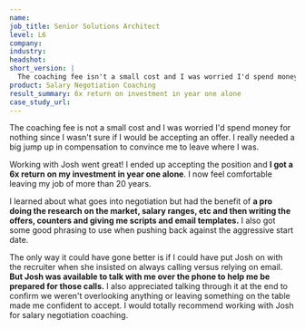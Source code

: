 ```yaml
---
name: 
job_title: Senior Solutions Architect
level: L6
company:
industry:
headshot:
short_version: |
  The coaching fee isn't a small cost and I was worried I'd spend money for nothing since I wasn't sure if I would be accepting an offer. I really needed a big jump up in compensation to convince me to leave where I was. I ended up accepting the position and **I got a 6x return on my investment in year one alone.** I now feel comfortable leaving my job of more than 20 years.
product: Salary Negotiation Coaching
result_summary: 6x return on investment in year one alone
case_study_url:
---
```

The coaching fee is not a small cost and I was worried I'd spend money for nothing since I wasn't sure if I would be accepting an offer. I really needed a big jump up in compensation to convince me to leave where I was.

Working with Josh went great! I ended up accepting the position and **I got a 6x return on my investment in year one alone**. I now feel comfortable leaving my job of more than 20 years.

I learned about what goes into negotiation but had the benefit of **a pro doing the research on the market, salary ranges, etc and then writing the offers, counters and giving me scripts and email templates.** I also got some good phrasing to use when pushing back against the aggressive start date.

The only way it could have gone better is if I could have put Josh on with the recruiter when she insisted on always calling versus relying on email. **But Josh was available to talk with me over the phone to help me be prepared for those calls.** I also appreciated talking through it at the end to confirm we weren't overlooking anything or leaving something on the table made me confident to accept. I would totally recommend working with Josh for salary negotiation coaching.